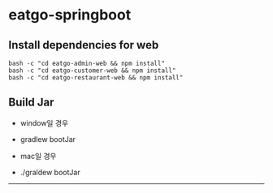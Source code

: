 # eatgo-springboot

## Install dependencies for web 
    bash -c "cd eatgo-admin-web && npm install"
    bash -c "cd eatgo-customer-web && npm install"
    bash -c "cd eatgo-restaurant-web && npm install"
    
## Build Jar
+ window일 경우
+ 
    gradlew bootJar
    
+ mac일 경우
+ 
    ./graldew bootJar
    
<hr>
